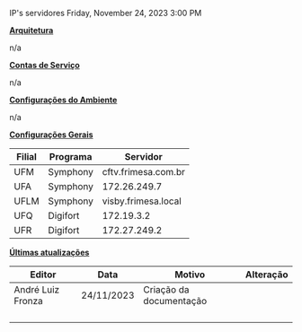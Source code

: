 IP's servidores
Friday, November 24, 2023
3:00 PM

**<u>Arquitetura</u>**

n/a

**<u>Contas de Serviço</u>**

n/a

**<u>Configurações do Ambiente</u>**

n/a

**<u>Configurações Gerais</u>**

| **Filial** | **Programa** | **Servidor**        |
|------------|--------------|---------------------|
| UFM        | Symphony     | cftv.frimesa.com.br |
| UFA        | Symphony     | 172.26.249.7        |
| UFLM       | Symphony     | visby.frimesa.local |
| UFQ        | Digifort     | 172.19.3.2          |
| UFR        | Digifort     | 172.27.249.2        |

**<u>Últimas atualizações</u>**  

| Editor            | Data       | Motivo                  | Alteração |
|-------------------|------------|-------------------------|-----------|
| André Luiz Fronza | 24/11/2023 | Criação da documentação |          |
|                   |            |                         |           |
|                   |            |                         |           |
|                   |            |                         |           |
|                   |            |                         |           |

